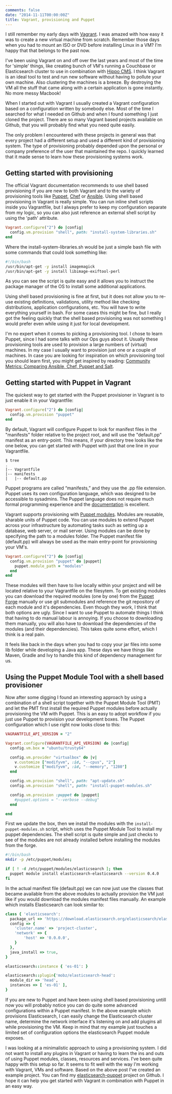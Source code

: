 ```yaml
---
comments: false
date: "2014-11-11T00:00:00Z"
title: Vagrant, provisioning and Puppet
---
```


I still remember my early days with [Vagrant](http://vagrantup.com). I was amazed with how easy it was to create a new virtual machine from scratch. Remember those days when you had to mount an ISO or DVD before installing Linux in a VM? I'm happy that that belongs to the past now. 

I've been using Vagrant on and off over the last years and most of the time for 'simple' things, like creating bunch of VM's running a Couchbase or Elasticsearch cluster to use in combination with [Hippo CMS](http://www.onehippo.org). I think Vagrant is an ideal tool to test and run new software without having to pollute your own machine. Also clustering the machines is a breeze. By destroying the VM all the stuff that came along with a certain application is gone instantly. No more messy Macbook!

When I started out with Vagrant I usually created a Vagrant configuration based on a configuration written by somebody else. Most of the time I searched for what I needed on Github and when I found something I just cloned the project. There are so many Vagrant based projects available on Github, that you will probably find what you need quite easily.

The only problem I encountered with these projects in general was that every project had a different setup and used a different kind of provisioning system. The type of provisioning probably depended upon the personal or company preference of the user that maintained the repo. I quickly learned that it made sense to learn how these provisioning systems work.

## Getting started with provisioning

The official Vagrant documentation recommends to use shell based provisioning if you are new to both Vagrant and to the variety of  provisioning tools like [Puppet](http://puppetlabs.com/), [Chef](https://www.getchef.com/) or [Ansible](http://www.ansible.com/home). Using shell based provisioning in Vagrant is really simple. You can run inline shell scripts inside you Vagrantfile, but I always prefer to keep my configuration separate from my logic, so you can also just reference an external shell script by using the 'path' attribute.

``` ruby
Vagrant.configure("2") do |config|
  config.vm.provision "shell", path: "install-system-libraries.sh"
end
```

Where the install-system-libraries.sh would be just a simple bash file with some commands that could look something like:

``` bash
#!/bin/bash
/usr/bin/apt-get -y install imagemagick
/usr/bin/apt-get -y install libimage-exiftool-perl
```

As you can see the script is quite easy and it allows you to instruct the package manager of the OS to install some additional applications.

Using shell based provisioning is fine at first, but it does not allow you to re-use existing definitions, validations, utility method like checking distributions, application configurations, etc. You will have to write everything yourself in bash. For some cases this might be fine, but I really got the feeling quickly that the shell based provisioning was not something I would prefer even while using it just for local development.

I'm no expert when it comes to picking a provisioning tool. I chose to learn Puppet, since I had some talks with our Ops guys about it. Usually these provisioning tools are used to provision a large numbers of (virtual) machines. In my case I usually want to provision just one or a couple of machines. In case you are looking for inspiration on which provisioning tool you should learn first, you might get inspired by reading: [Community Metrics: Comparing Ansible, Chef, Puppet and Salt](http://redmonk.com/sogrady/2013/12/06/configuration-management-2013/).

## Getting started with Puppet in Vagrant

The quickest way to get started with the Puppet provisioner in Vagrant is to just enable it in your Vagrantfile:

``` ruby
Vagrant.configure("2") do |config|
  config.vm.provision "puppet"
end
```

By default, Vagrant will configure Puppet to look for manifest files in the "manifests" folder relative to the project root, and will use the "default.pp" manifest as an entry-point. This means, if your directory tree looks like the one below, you can get started with Puppet with just that one line in your Vagrantfile.

```
$ tree
.
|-- Vagrantfile
|-- manifests
|   |-- default.pp
```

Puppet programs are called “manifests,” and they use the .pp file extension. Puppet uses its own configuration language, which was designed to be accessible to sysadmins. The Puppet language does not require much formal programming experience and the [documentation](https://docs.puppetlabs.com/) is excellent.

Vagrant supports provisioning with [Puppet modules](https://docs.puppetlabs.com/guides/modules.html). Modules are reusable, sharable units of Puppet code. You can use modules to extend Puppet across your infrastructure by automating tasks such as setting up a database, web server, or mail server. Using modules can be done by specifying the path to a modules folder. The Puppet manifest file (default.pp) will always be used as the main entry-point for provisioning your VM's.

``` ruby
Vagrant.configure("2") do |config|
  config.vm.provision "puppet" do |puppet|
    puppet.module_path = "modules"
  end
end
```

These modules will then have to live locally within your project and will be located relative to your Vagrantfile on the filesytem. To get existing modules you can download the required modules (one by one) from the [Puppet Forge](https://forge.puppetlabs.com/) manually or use git submodules and reference the git repository of each module and it's dependencies. Even though they work, I think that both options are ugly. Since I want to use Puppet to automate things I think that having to do manual labour is annoying. If you choose to downloading them manually, you will also have to download the dependencies of the modules (and their dependencies). This takes quite some effort, which I think is a real pain.

It feels like back in the days when you had to copy your jar files into some lib folder while developing a Java app. These days we have things like Maven, Gradle and Ivy to handle this kind of dependency management for us.

## Using the Puppet Module Tool with a shell based provisioner

Now after some digging I found an interesting approach by using a combination of a shell script together with the Puppet Module Tool (PMT) and let the PMT first install the required Puppet modules before actually provisioning the VM with Puppet. This is an easy to adopt workflow if you just use Puppet to provision your development boxes. The Puppet configuration which I use right now looks close to this:

``` ruby
VAGRANTFILE_API_VERSION = "2"

Vagrant.configure(VAGRANTFILE_API_VERSION) do |config|
  config.vm.box = "ubuntu/trusty64"

  config.vm.provider "virtualbox" do |v|
    v.customize ["modifyvm", :id, "--cpus", "2"]
    v.customize ["modifyvm", :id, "--memory", "1280"]
  end

  config.vm.provision "shell", path: "apt-update.sh"
  config.vm.provision "shell", path: "install-puppet-modules.sh"

  config.vm.provision :puppet do |puppet|
    #puppet.options = "--verbose --debug"
  end

end
```

First we update the box, then we install the modules with the ```install-puppet-modules.sh``` script, which uses the Puppet Module Tool to install my puppet dependencies. The shell script is quite simple and just checks to see of the modules are not already installed before installing the modules from the forge.

``` bash
#!/bin/bash
mkdir -p /etc/puppet/modules;

if [ ! -d /etc/puppet/modules/elasticsearch ]; then
  puppet module install elasticsearch-elasticsearch --version 0.4.0
fi
```

In the actual manifest file (default.pp) we can now just use the classes that became available from the above modules to actually provision the VM just like if you would download the modules manifest files manually. An example which installs Elasticsearch can look similar to:

``` ruby
class { 'elasticsearch':
  package_url => 'https://download.elasticsearch.org/elasticsearch/elasticsearch/elasticsearch-1.3.2.deb',
  config => {
    'cluster.name' => 'project-cluster',
    'network' => {
        'host' => '0.0.0.0',
    }
  },
  java_install => true,
}

elasticsearch::instance { 'es-01': }

elasticsearch::plugin{'mobz/elasticsearch-head':
  module_dir => 'head',
  instances => [ 'es-01' ],
}

```

If you are new to Puppet and have been using shell based provisioning untill now you will probably notice you can do quite some advanced configurations within a Puppet manifest. In the above example which provisions Elasticsearch, I can easily change the Elasticsearch cluster name, determine the network interface it's listening on and add plugins all while provisioning the VM. Keep in mind that my example just touches a limited set of configuration options the elasticsearch Puppet module exposes.  

I was looking at a minimalistic approach to using a provisioning system. I did not want to install any plugins in Vagrant or having to learn the ins and outs of using Puppet modules, classes, resources and services. I've been quite happy with this setup so far. It seems to fit well with the way I'm working with Vagrant, VMs and software. Based on the above post I've created an example project. You can find my [elasticsearch-puppet](https://github.com/jreijn/vagrants/tree/master/elasticsearch-puppet) project on Github. I hope it can help you get started with Vagrant in combination with Puppet in an easy way.
